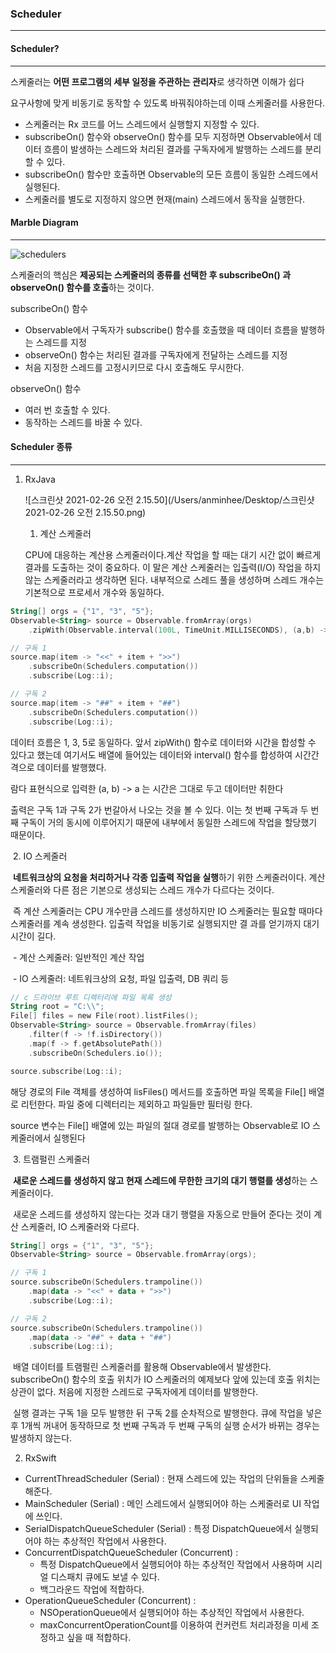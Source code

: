 ### Scheduler

---

#### Scheduler?

---

스케줄러는 **어떤 프로그램의 세부 일정을 주관하는 관리자**로 생각하면 이해가 쉽다

요구사항에 맞게 비동기로 동작할 수 있도록 바꿔줘야하는데 이때 스케줄러를 사용한다.

- 스케줄러는 Rx 코드를 어느 스레드에서 실행할지 지정할 수 있다.
- subscribeOn() 함수와 observeOn() 함수를 모두 지정하면 Observable에서 데이터 흐름이 발생하는 스레드와 처리된 결과를 구독자에게 발행하는 스레드를 분리할 수 있다.
- subscribeOn() 함수만 호출하면 Observable의 모든 흐름이 동일한 스레드에서 실행된다.
- 스케줄러를 별도로 지정하지 않으면 현재(main) 스레드에서 동작을 실행한다.



#### Marble Diagram

---

![schedulers](/Users/anminhee/Desktop/schedulers.png)



스케줄러의 핵심은 **제공되는 스케줄러의 종류를 선택한 후 subscribeOn() 과 observeOn() 함수를 호출**하는 것이다.

subscribeOn() 함수

- Observable에서 구독자가 subscribe() 함수를 호출했을 때 데이터 흐름을 발행하는 스레드를 지정
- observeOn() 함수는 처리된 결과를 구독자에게 전달하는 스레드를 지정
- 처음 지정한 스레드를 고정시키므로 다시 호출해도 무시한다.

observeOn() 함수

- 여러 번 호출할 수 있다.
- 동작하는 스레드를 바꿀 수 있다.



#### Scheduler 종류

---

1. RxJava

   ![스크린샷 2021-02-26 오전 2.15.50](/Users/anminhee/Desktop/스크린샷 2021-02-26 오전 2.15.50.png)

   

   1. 계산 스케줄러

   CPU에 대응하는 계산용 스케줄러이다.계산 작업을 할 때는 대기 시간 없이 빠르게 결과를 도출하는 것이 중요하다. 이 말은 계산 스케줄러는 입출력(I/O) 작업을 하지 않는 스케줄러라고 생각하면 된다. 내부적으로 스레드 풀을 생성하며 스레드 개수는 기본적으로 프로세서 개수와 동일하다.

```kotlin
String[] orgs = {"1", "3", "5"};
Observable<String> source = Observable.fromArray(orgs)
	.zipWith(Observable.interval(100L, TimeUnit.MILLISECONDS), (a,b) -> a);

// 구독 1
source.map(item -> "<<" + item + ">>")
	.subscribeOn(Schedulers.computation())
	.subscribe(Log::i);

// 구독 2
source.map(item -> "##" + item + "##")
	.subscribeOn(Schedulers.computation())
	.subscribe(Log::i);
```

데이터 흐름은 1, 3, 5로 동일하다. 앞서 zipWith() 함수로 데이터와 시간을 합성할 수 있다고 했는데 여기서도 배열에 들어있는 데이터와 interval() 함수를 합성하여 시간간격으로 데이터를 발행했다.

람다 표현식으로 입력한 (a, b) -> a 는 시간은 그대로 두고 데이터만 취한다

출력은 구독 1과 구독 2가 번갈아서 나오는 것을 볼 수 있다. 이는 첫 번째 구독과 두 번째 구독이 거의 동시에 이루어지기 때문에 내부에서 동일한 스레드에 작업을 할당했기 때문이다.



​		2.  IO 스케줄러

​	**네트워크상의 요청을 처리하거나 각종 입출력 작업을 실행**하기 위한 스케줄러이다. 계산 스케줄러와 다른 점은 기본으로 생성되는 스레드 개수가 다르다는 	것이다.

​	즉 계산 스케줄러는 CPU 개수만큼 스레드를 생성하지만 IO 스케줄러는 필요할 때마다 스케줄러를 계속 생성한다. 입출력 작업을 비동기로 실행되지만 결	과를 얻기까지 대기 시간이 길다.

​	- 계산 스케줄러: 일반적인 계산 작업

​	- IO 스케줄러: 네트워크상의 요청, 파일 입출력, DB 쿼리 등

```kotlin
// c 드라이브 루트 디렉터리에 파일 목록 생성
String root = "C:\\";
File[] files = new File(root).listFiles();
Observable<String> source = Observable.fromArray(files)
	.filter(f -> !f.isDirectory())
	.map(f -> f.getAbsolutePath())
	.subscribeOn(Schedulers.io());

source.subscribe(Log::i);
```

해당 경로의 File 객체를 생성하여 lisFiles() 메서드를 호출하면 파일 목록을 File[] 배열로 리턴한다. 파일 중에 디렉터리는 제외하고 파일들만 필터링 한다.

source 변수는 File[] 배열에 있는 파일의 절대 경로를 발행하는 Observable로 IO 스케줄러에서 실행된다



​		3. 트램펄린 스케줄러

​	**새로운 스레드를 생성하지 않고 현재 스레드에 무한한 크기의 대기 행렬를 생성**하는 스케줄러이다.

​	새로운 스레드를 생성하지 않는다는 것과 대기 행렬을 자동으로 만들어 준다는 것이 계산 스케줄러, IO 스케줄러와 다르다.

```kotlin
String[] orgs = {"1", "3", "5"};
Observable<String> source = Observable.fromArray(orgs);

// 구독 1
source.subscribeOn(Schedulers.trampoline())
	.map(data -> "<<" + data + ">>")
	.subscribe(Log::i);

// 구독 2
source.subscribeOn(Schedulers.trampoline())
	.map(data -> "##" + data + "##")
	.subscribe(Log::i);
```

​	배열 데이터를 트램펄린 스케줄러를 활용해 Observable에서 발생한다. subscribeOn() 함수의 호출 위치가 IO 스케줄러의 예제보다 앞에 있는데 호출 	위치는 상관이 없다. 처음에 지정한 스레드로 구독자에게 데이터를 발행한다.

​	실행 결과는 구독 1을 모두 발행한 뒤 구독 2를 순차적으로 발행한다. 큐에 작업을 넣은 후 1개씩 꺼내어 동작하므로 첫 번째 구독과 두 번째 구독의 실행 	순서가 바뀌는 경우는 발생하지 않는다.



2. RxSwift

- CurrentThreadScheduler (Serial) : 현재 스레드에 있는 작업의 단위들을 스케줄 해준다.
- MainScheduler (Serial) : 메인 스레드에서 실행되어야 하는 스케줄러로 UI 작업에 쓰인다.
- SerialDispatchQueueScheduler (Serial) : 특정 DispatchQueue에서 실행되어야 하는 추상적인 작업에서 사용한다.
- ConcurrentDispatchQueueScheduler (Concurrent) :
  - 특정 DispatchQueue에서 실행되어야 하는 추상적인 작업에서 사용하며 시리얼 디스패치 큐에도 보낼 수 있다. 
  - 백그라운드 작업에 적합하다.
- OperationQueueScheduler (Concurrent) :
  - NSOperationQueue에서 실행되어야 하는 추상적인 작업에서 사용한다. 
  - maxConcurrentOperationCount를 이용하여 컨커런트 처리과정을 미세 조정하고 싶을 때 적합하다.

